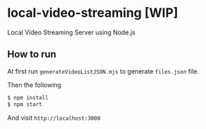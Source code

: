 # local-video-streaming [WIP]

Local Video Streaming Server using Node.js


## How to run

At first run `generateVideoListJSON.mjs` to generate `files.json` file.

Then the following

```sh
$ npm install
$ npm start
```

And visit `http://localhost:3000`